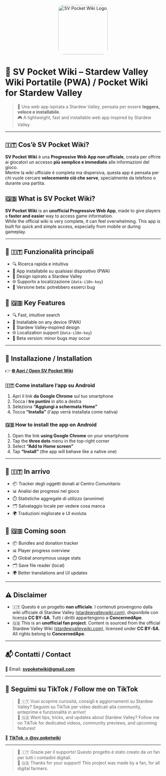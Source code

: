 <p align="center">
  <img src="https://i.ibb.co/kgGFnbvr/file-00000000e60c6246a59df667d088b4fb.png" alt="SV Pocket Wiki Logo" width="160" style="border-radius: 16px;" />
</p>

# 🌾 SV Pocket Wiki – Stardew Valley Wiki Portatile (PWA) / Pocket Wiki for Stardew Valley

> 📱 Una web app ispirata a Stardew Valley, pensata per essere **leggera, veloce e installabile**.  
> 🎮 A lightweight, fast and installable web app inspired by Stardew Valley.

---

## 🇮🇹 Cos’è SV Pocket Wiki?

**SV Pocket Wiki** è una **Progressive Web App non ufficiale**, creata per offrire ai giocatori un accesso **più semplice e immediato** alle informazioni del gioco.  
Mentre la wiki ufficiale è completa ma dispersiva, questa app è pensata per chi vuole cercare **velocemente ciò che serve**, specialmente da telefono o durante una partita.

## 🇬🇧 What is SV Pocket Wiki?

**SV Pocket Wiki** is an **unofficial Progressive Web App**, made to give players a **faster and easier** way to access game information.  
While the official wiki is very complete, it can feel overwhelming. This app is built for quick and simple access, especially from mobile or during gameplay.

---

## 🧩 🇮🇹 Funzionalità principali

- 🔍 Ricerca rapida e intuitiva  
- 📱 App installabile su qualsiasi dispositivo (PWA)  
- 🌿 Design ispirato a Stardew Valley  
- 🌐 Supporto a localizzazione (`data-i18n-key`)  
- 🧪 Versione beta: potrebbero esserci bug  

## 🧩 🇬🇧 Key Features

- 🔍 Fast, intuitive search  
- 📱 Installable on any device (PWA)  
- 🌿 Stardew Valley‑inspired design  
- 🌐 Localization support (`data‑i18n‑key`)  
- 🧪 Beta version: minor bugs may occur  

---

## 📲 Installazione / Installation

👉 **[🌐 Apri / Open SV Pocket Wiki](https://svpocketwiki.netlify.app/)**

### 🇮🇹 Come installare l’app su Android

1. Apri il link **da Google Chrome** sul tuo smartphone  
2. Tocca i **tre puntini** in alto a destra  
3. Seleziona **“Aggiungi a schermata Home”**  
4. Tocca **“Installa”** (l'app verrà installata come nativa)

### 🇬🇧 How to install the app on Android

1. Open the link **using Google Chrome** on your smartphone  
2. Tap the **three dots** menu in the top-right corner  
3. Select **“Add to Home screen”**  
4. Tap **“Install”** (the app will behave like a native one)

---

## 🚧 🇮🇹 In arrivo

- 📦 Tracker degli oggetti donati al Centro Comunitario  
- 📊 Analisi dei progressi nel gioco  
- ⏱️ Statistiche aggregate di utilizzo (anonime)  
- 🗂️ Salvataggio locale per vedere cosa manca  
- 🌍 Traduzioni migliorate e UI evoluta  

## 🚧 🇬🇧 Coming soon

- 📦 Bundles and donation tracker  
- 📊 Player progress overview  
- ⏱️ Global anonymous usage stats  
- 🗂️ Save file reader (local)  
- 🌍 Better translations and UI updates  

---

## ⚠️ Disclaimer

- 🇮🇹 Questo è un progetto **non ufficiale**. I contenuti provengono dalla wiki ufficiale di Stardew Valley ([stardewvalleywiki.com](https://stardewvalleywiki.com)), disponibile con licenza **CC BY‑SA**. Tutti i diritti appartengono a **ConcernedApe**.  
- 🇬🇧 This is an **unofficial fan project**. Content is sourced from the official Stardew Valley Wiki ([stardewvalleywiki.com](https://stardewvalleywiki.com)), licensed under **CC BY‑SA**. All rights belong to **ConcernedApe**.

---

## 📬 Contatti / Contact

📩 Email: **svpoketwiki@gmail.com**

---

## 📱 Seguimi su TikTok / Follow me on TikTok

> 🎥 🇮🇹 Vuoi scoprire curiosità, consigli e aggiornamenti su Stardew Valley? Seguimi su TikTok per video dedicati alla community, anteprime e funzionalità in arrivo!  
> 🎥 🇬🇧 Want tips, tricks, and updates about Stardew Valley? Follow me on TikTok for dedicated videos, community previews, and upcoming features!

🔗 **[TikTok → @sv.poketwiki](https://www.tiktok.com/@sv.poketwiki?_t=ZN-8yZwH2gowXW&_r=1)**

---

> 💛 🇮🇹 Grazie per il supporto! Questo progetto è stato creato da un fan per tutti i contadini digitali.  
> 💛 🇬🇧 Thanks for your support! This project was made by a fan, for all digital farmers.
